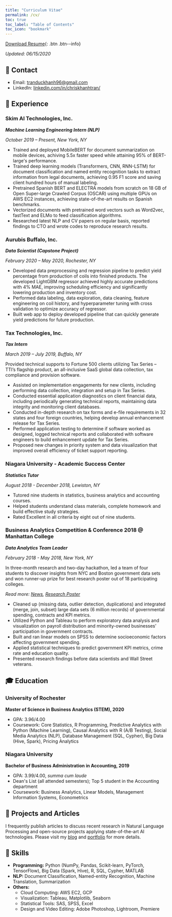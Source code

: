```yaml
---
title: "Curriculum Vitae"
permalink: /cv/
toc: true
toc_label: "Table of Contents"
toc_icon: "bookmark"
---
```

[Download Resume](https://chriskhanhtran.github.io/files/resume.pdf){: .btn .btn--info}

*Updated: 06/15/2020*

## 📧 Contact
- Email: [tranduckhanh96@gmail.com]()
- LinkedIn: [linkedin.com/in/chriskhanhtran/](https://www.linkedin.com/in/chriskhanhtran/)

## 💼 Experience
### Skim AI Technologies, Inc.
***Machine Learning Engineering Intern (NLP)***

*October 2019 – Present, New York, NY*

- Trained and deployed MobileBERT for document summarization on mobile devices, achiving 5.5x faster speed while attaining 95% of BERT-large's performance.
-	Trained deep learning models (Transformers, CNN, RNN-LSTM) for document classification and named entity recognition tasks to extract information from legal documents, achieving 0.95 F1 score and saving client hundred hours of manual labeling.
-	Pretrained Spanish BERT and ELECTRA models from scratch on 18 GB of Open Super-large Crawled Corpus (OSCAR) using multiple GPUs on AWS EC2 instances, achieving state-of-the-art results on Spanish benchmarks.
- Vectorized documents with pretrained word vectors such as Word2vec, fastText and ELMo to feed classification algorithms.
-	Researched latest NLP and CV papers on regular basis, reported findings to CTO and wrote codes to reproduce research results.

### Aurubis Buffalo, Inc.
***Data Scientist (Capstone Project)***

*February 2020 – May 2020, Rochester, NY*

- Developed data preprocessing and regression pipeline to predict yield percentage from production of coils into finished products. The developed LightGBM regressor achieved highly accurate predictions with 4% MAE, improving scheduling efficiency and significantly lowering production and inventory cost.
- Performed data labeling, data exploration, data cleaning, feature engineering on coil history, and hyperparameter tuning with cross validation to optimize accuracy of regressor.
- Built web app to deploy developed pipeline that can quickly generate yield predictions for future production.

### Tax Technologies, Inc.
***Tax Intern***

*March 2019 – July 2019, Buffalo, NY*

Provided technical supports to Fortune 500 clients utilizing Tax Series – TTI’s flagship product, an all-inclusive SaaS global data collection, tax compliance and provision software.

- Assisted on implementation engagements for new clients, including performing data collection, integration and setup in Tax Series.
- Conducted essential application diagnostics on client financial data, including periodically generating technical reports, maintaining data integrity and monitoring client databases.
- Conducted in-depth research on tax forms and e-file requirements in 32 states and four foreign countries, helping develop annual enhancement release for Tax Series.
- Performed application testing to determine if software worked as designed, logged technical reports and collaborated with software engineers to build enhancement update for Tax Series.
- Proposed new changes in priority system and data visualization that improved overall efficiency of ticket support reporting.

### Niagara University - Academic Success Center
***Statistics Tutor***

*August 2018 - December 2018, Lewiston, NY*

- Tutored nine students in statistics, business analytics and accounting courses.
- Helped students understand class materials, complete homework and build effective study strategies.
- Rated Excellent in all criteria by eight out of nine students.

### Business Analytics Competition & Conference 2018 @ Manhattan College
***Data Analytics Team Leader***

*February 2018 - May 2018, New York, NY*

In three-month research and two-day hackathon, led a team of four students to discover insights from NYC and Boston government data sets and won runner-up prize for best research poster out of 18 participating colleges.

*Read more: [News](https://news.niagara.edu/news/show/niagara-university-team-competes-at-data-analytics-competition-in-nyc), [Research Poster](https://chriskhanhtran.github.io/minimal-portfolio/pdf/bac2018.pdf)*

- Cleaned up (missing data, outlier detection, duplications) and integrated (merge, join, subset) large data sets (6 million records) of governmental spending, contracts and KPI metrics.
- Utilized Python and Tableau to perform exploratory data analysis and visualization on payroll distribution and minority-owned businesses’ participation in government contracts.
- Built and ran linear models on SPSS to determine socioeconomic factors affecting government spending.
- Applied statistical techniques to predict government KPI metrics, crime rate and education quality.
- Presented research findings before data scientists and Wall Street veterans.

## 🎓 Education
### University of Rochester
**Master of Science in Business Analytics (STEM), 2020**
- GPA: 3.96/4.00
- Coursework: Core Statistics, R Programming, Predictive Analytics with Python (Machine Learning), Causal Analytics with R (A/B Testing), Social Media Analytics (NLP), Database Management (SQL, Cypher), Big Data (Hive, Spark), Pricing Analytics

### Niagara University
**Bachelor of Business Administration in Accounting, 2019**
- GPA: 3.99/4.00, *summa cum laude*
- Dean's List (all attended semesters); Top 5 student in the Accounting department
- Coursework: Business Analytics, Linear Models, Management Information Systems, Econometrics

## 📝 Projects and Articles
I frequently publish articles to discuss recent research in Natural Language Processing and open-source projects applying state-of-the-art AI technologies. Please visit my [blog](https://chriskhanhtran.github.io/posts/) and [portfolio](https://chriskhanhtran.github.io/portfolio/) for more details.

## 🤖 Skills
- **Programming:** Python (NumPy, Pandas, Scikit-learn, PyTorch, TensorFlow), Big Data (Spark, Hive), R, SQL, Cypher, MATLAB
- **NLP:** Document Classification, Named-entity Recognition, Machine Translation, Summarization
- **Others:** 
  - Cloud Computing: AWS EC2, GCP
  - Visualization: Tableau, Matplotlib, Seaborn
  - Statistical Tools: SAS, SPSS, Excel
  - Design and Video Editing: Adobe Photoshop, Lightroom, Premiere
